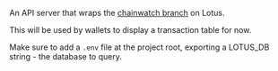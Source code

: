 An API server that wraps the [chainwatch branch](https://github.com/filecoin-project/lotus/tree/feat/chainwatch-pg) on Lotus.

This will be used by wallets to display a transaction table for now.

Make sure to add a `.env` file at the project root, exporting a LOTUS_DB string - the database to query.
